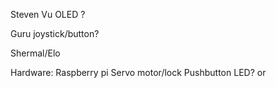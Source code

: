 Steven Vu
OLED ?

Guru
joystick/button?

Shermal/Elo

Hardware:
Raspberry pi
Servo motor/lock
Pushbutton
LED? or 
